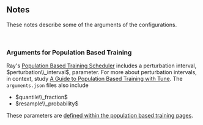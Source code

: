 <br>

## Notes

These notes describe some of the arguments of the configurations.

<br>

### Arguments for Population Based Training

Ray's <a href="https://docs.ray.io/en/latest/tune/api/doc/ray.tune.schedulers.PopulationBasedTraining.html" target="_blank">Population Based Training Scheduler</a> includes a perturbation interval, $perturbation\\_interval$, parameter.  For more about perturbation intervals, in context, study <a href="https://docs.ray.io/en/latest/tune/examples/pbt_guide.html" target="_blank">A Guide to Population Based Training with Tune</a>.  The `arguments.json` files also include

* $quantile\\_fraction$
* $resample\\_probability$

These parameters are <a href="https://docs.ray.io/en/latest/tune/api/doc/ray.tune.schedulers.PopulationBasedTraining.html" target="_blank">defined within the population based training pages</a>. 

<br>
<br>

<br>
<br>

<br>
<br>

<br>
<br>
